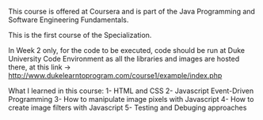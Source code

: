 This course is offered at Coursera and is part of the Java Programming and Software Engineering Fundamentals.

This is the first course of the Specialization.

In Week 2 only, for the code to be executed, code should be run at Duke University Code Environment as all the libraries and images are hosted there, at this link -> http://www.dukelearntoprogram.com/course1/example/index.php


What I learned in this course:
1- HTML and CSS
2- Javascript Event-Driven Programming
3- How to manipulate image pixels with Javascript
4- How to create image filters with Javascript
5- Testing and Debuging approaches